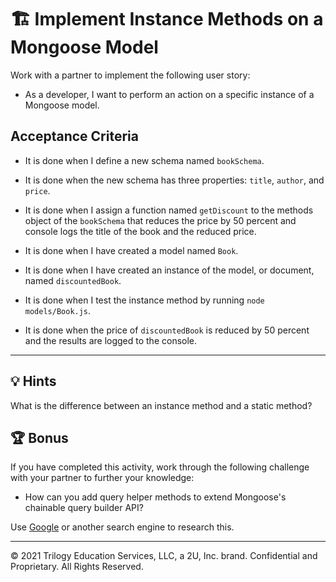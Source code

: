 # 🏗️ Implement Instance Methods on a Mongoose Model

Work with a partner to implement the following user story:

* As a developer, I want to perform an action on a specific instance of a Mongoose model.

## Acceptance Criteria

* It is done when I define a new schema named `bookSchema`.

* It is done when the new schema has three properties: `title`, `author`, and `price`.

* It is done when I assign a function named `getDiscount` to the methods object of the `bookSchema` that reduces the price by 50 percent and console logs the title of the book and the reduced price.

* It is done when I have created a model named `Book`.

* It is done when I have created an instance of the model, or document, named `discountedBook`.

* It is done when I test the instance method by running `node models/Book.js`.

* It is done when the price of `discountedBook` is reduced by 50 percent and the results are logged to the console.

---

## 💡 Hints

What is the difference between an instance method and a static method?

## 🏆 Bonus

If you have completed this activity, work through the following challenge with your partner to further your knowledge:

* How can you add query helper methods to extend Mongoose's chainable query builder API?

Use [Google](https://www.google.com) or another search engine to research this.

---
© 2021 Trilogy Education Services, LLC, a 2U, Inc. brand. Confidential and Proprietary. All Rights Reserved.

